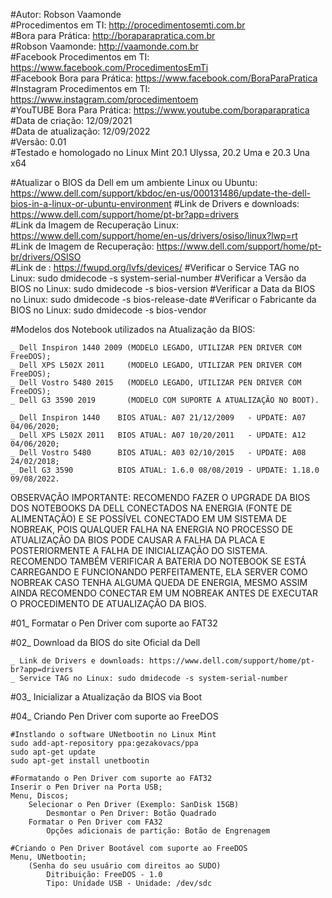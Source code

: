 #Autor: Robson Vaamonde<br>
#Procedimentos em TI: http://procedimentosemti.com.br<br>
#Bora para Prática: http://boraparapratica.com.br<br>
#Robson Vaamonde: http://vaamonde.com.br<br>
#Facebook Procedimentos em TI: https://www.facebook.com/ProcedimentosEmTi<br>
#Facebook Bora para Prática: https://www.facebook.com/BoraParaPratica<br>
#Instagram Procedimentos em TI: https://www.instagram.com/procedimentoem<br>
#YouTUBE Bora Para Prática: https://www.youtube.com/boraparapratica<br>
#Data de criação: 12/09/2021<br>
#Data de atualização: 12/09/2022<br>
#Versão: 0.01<br>
#Testado e homologado no Linux Mint 20.1 Ulyssa, 20.2 Uma e 20.3 Una x64

#Atualizar o BIOS da Dell em um ambiente Linux ou Ubuntu: https://www.dell.com/support/kbdoc/en-us/000131486/update-the-dell-bios-in-a-linux-or-ubuntu-environment
#Link de Drivers e downloads: https://www.dell.com/support/home/pt-br?app=drivers<br>
#Link da Imagem de Recuperação Linux: https://www.dell.com/support/home/en-us/drivers/osiso/linux?lwp=rt<br>
#Link de Imagem de Recuperação: https://www.dell.com/support/home/pt-br/drivers/OSISO<br>
#Link de : https://fwupd.org/lvfs/devices/
#Verificar o Service TAG no Linux: sudo dmidecode -s system-serial-number
#Verificar a Versão da BIOS no Linux: sudo dmidecode -s bios-version
#Verificar a Data da BIOS no Linux: sudo dmidecode -s bios-release-date
#Verificar o Fabricante da BIOS no Linux: sudo dmidecode -s bios-vendor

#Modelos dos Notebook utilizados na Atualização da BIOS:

	_ Dell Inspiron 1440 2009 (MODELO LEGADO, UTILIZAR PEN DRIVER COM FreeDOS);
	_ Dell XPS L502X 2011     (MODELO LEGADO, UTILIZAR PEN DRIVER COM FreeDOS);
	_ Dell Vostro 5480 2015   (MODELO LEGADO, UTILIZAR PEN DRIVER COM FreeDOS);
	_ Dell G3 3590 2019       (MODELO COM SUPORTE A ATUALIZAÇÃO NO BOOT).

	_ Dell Inspiron 1440    BIOS ATUAL: A07 21/12/2009   - UPDATE: A07 04/06/2020;
	_ Dell XPS L502X 2011   BIOS ATUAL: A07 10/20/2011   - UPDATE: A12 04/06/2020;
	_ Dell Vostro 5480      BIOS ATUAL: A03 02/10/2015   - UPDATE: A08 24/02/2018;
	_ Dell G3 3590          BIOS ATUAL: 1.6.0 08/08/2019 - UPDATE: 1.18.0 09/08/2022.

OBSERVAÇÃO IMPORTANTE: RECOMENDO FAZER O UPGRADE DA BIOS DOS NOTEBOOKS DA DELL CONECTADOS
NA ENERGIA (FONTE DE ALIMENTAÇÃO) E SE POSSÍVEL CONECTADO EM UM SISTEMA DE NOBREAK, POIS
QUALQUER FALHA NA ENERGIA NO PROCESSO DE ATUALIZAÇÃO DA BIOS PODE CAUSAR A FALHA DA PLACA
E POSTERIORMENTE A FALHA DE INICIALIZAÇÃO DO SISTEMA. RECOMENDO TAMBÉM VERIFICAR A BATERIA
DO NOTEBOOK SE ESTÁ CARREGANDO E FUNCIONANDO PERFEITAMENTE, ELA SERVER COMO NOBREAK CASO
TENHA ALGUMA QUEDA DE ENERGIA, MESMO ASSIM AINDA RECOMENDO CONECTAR EM UM NOBREAK ANTES DE
EXECUTAR O PROCEDIMENTO DE ATUALIZAÇÃO DA BIOS.

#01_ Formatar o Pen Driver com suporte ao FAT32

#02_ Download da BIOS do site Oficial da Dell

	_ Link de Drivers e downloads: https://www.dell.com/support/home/pt-br?app=drivers
	_ Service TAG no Linux: sudo dmidecode -s system-serial-number

#03_ Inicializar a Atualização da BIOS via Boot

#04_ Criando Pen Driver com suporte ao FreeDOS

	#Instlando o software UNetbootin no Linux Mint
	sudo add-apt-repository ppa:gezakovacs/ppa
	sudo apt-get update
	sudo apt-get install unetbootin

	#Formatando o Pen Driver com suporte ao FAT32
	Inserir o Pen Driver na Porta USB;
	Menu, Discos;
		Selecionar o Pen Driver (Exemplo: SanDisk 15GB)
			Desmontar o Pen Driver: Botão Quadrado
		Formatar o Pen Driver com FA32
			Opções adicionais de partição: Botão de Engrenagem

	#Criando o Pen Driver Bootável com suporte ao FreeDOS
	Menu, UNetbootin;
		(Senha do seu usuário com direitos ao SUDO)
			Ditribuição: FreeDOS - 1.0
			Tipo: Unidade USB - Unidade: /dev/sdc